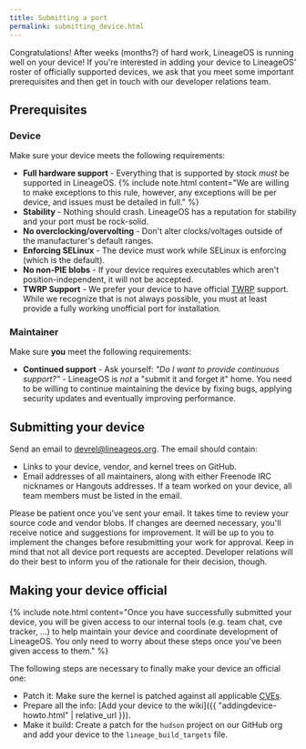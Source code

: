 ```yaml
---
title: Submitting a port
permalink: submitting_device.html
---
```

Congratulations! After weeks (months?) of hard work, LineageOS is running well on your device!
If you're interested in adding your device to LineageOS' roster of officially supported devices, we
ask that you meet some important prerequisites and then get in touch with our developer relations team.

## Prerequisites

### Device

Make sure your device meets the following requirements:

* **Full hardware support** - Everything that is supported by stock _must_ be supported in LineageOS.
    {% include note.html content="We are willing to make exceptions to this rule, however, any exceptions will be per device, and issues must be detailed in full." %}
* **Stability** - Nothing should crash. LineageOS has a reputation for stability and your port must be rock-solid.
* **No overclocking/overvolting** - Don't alter clocks/voltages outside of the manufacturer's default ranges.
* **Enforcing SELinux** - The device must work while SELinux is enforcing (which is the default).
* **No non-PIE blobs** - If your device requires executables which aren't position-independent, it will not be accepted.
* **TWRP Support** - We prefer your device to have official [TWRP](https://twrp.me/Devices/) support. While we recognize that is not always possible, you must at least provide a fully working unofficial port for installation.

### Maintainer

Make sure **you** meet the following requirements:

* **Continued support** - Ask yourself: *"Do I want to provide continuous support?"* - LineageOS is *not* a "submit it and forget it" home.
You need to be willing to continue maintaining the device by fixing bugs, applying security updates and eventually improving performance.

## Submitting your device

Send an email to <devrel@lineageos.org>. The email should contain:

* Links to your device, vendor, and kernel trees on GitHub.
* Email addresses of all maintainers, along with either Freenode IRC nicknames or Hangouts addresses.
If a team worked on your device, all team members must be listed in the email.

Please be patient once you've sent your email. It takes time to review your source code and vendor blobs.
If changes are deemed necessary, you'll receive notice and suggestions for improvement. It will be up
to you to implement the changes before resubmitting your work for approval. Keep in mind that not all
device port requests are accepted. Developer relations will do their best to inform you of the rationale for their decision, though.

## Making your device official

{% include note.html content="Once you have successfully submitted your device, you will be given access to our internal tools (e.g. team chat, cve tracker, ...) to help maintain your device and coordinate development of LineageOS. You only need to worry about these steps once you've been given access to them." %}

The following steps are necessary to finally make your device an official one:

* Patch it: Make sure the kernel is patched against all applicable [CVEs](https://cve.lineageos.org).
* Prepare all the info: [Add your device to the wiki]({{ "addingdevice-howto.html" | relative_url }}).
* Make it build: Create a patch for the `hudson` project on our GitHub org and add your device to the `lineage_build_targets` file.
